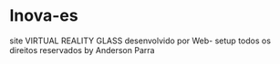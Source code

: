 # Inova-es
site VIRTUAL REALITY GLASS
desenvolvido por Web- setup todos os direitos reservados by Anderson Parra
